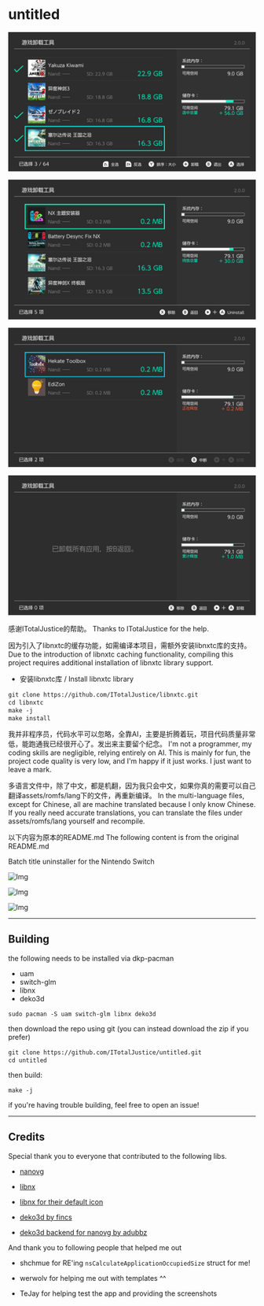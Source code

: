 # untitled

![Img](images/1.jpg)

![Img](images/2.jpg)

![Img](images/3.jpg)

![Img](images/4.jpg)

感谢ITotalJustice的帮助。
Thanks to ITotalJustice for the help.

因为引入了libnxtc的缓存功能，如需编译本项目，需额外安装libnxtc库的支持。
Due to the introduction of libnxtc caching functionality, compiling this project requires additional installation of libnxtc library support.

- 安装libnxtc库 / Install libnxtc library
```shell
git clone https://github.com/ITotalJustice/libnxtc.git
cd libnxtc
make -j
make install
```
我并非程序员，代码水平可以忽略，全靠AI，主要是折腾着玩，项目代码质量非常低，能跑通我已经很开心了。发出来主要留个纪念。
I'm not a programmer, my coding skills are negligible, relying entirely on AI. This is mainly for fun, the project code quality is very low, and I'm happy if it just works. I just want to leave a mark.

多语言文件中，除了中文，都是机翻，因为我只会中文，如果你真的需要可以自己翻译assets/romfs/lang下的文件，再重新编译。
In the multi-language files, except for Chinese, all are machine translated because I only know Chinese. If you really need accurate translations, you can translate the files under assets/romfs/lang yourself and recompile.

以下内容为原本的README.md
The following content is from the original README.md

Batch title uninstaller for the Nintendo Switch

![Img](images/example0.jpg)

![Img](images/example1.jpg)

![Img](images/example2.jpg)

---

## Building

the following needs to be installed via dkp-pacman

- uam
- switch-glm
- libnx
- deko3d

```shell
sudo pacman -S uam switch-glm libnx deko3d
```

then download the repo using git (you can instead download the zip if you prefer)

```shell
git clone https://github.com/ITotalJustice/untitled.git
cd untitled
```

then build:

```shell
make -j
```
if you're having trouble building, feel free to open an issue!

---

## Credits

Special thank you to everyone that contributed to the following libs.

- [nanovg](https://github.com/memononen/nanovg)

- [libnx](https://github.com/switchbrew/libnx)

- [libnx for their default icon](https://github.com/switchbrew/libnx/blob/master/nx/default_icon.jpg)

- [deko3d by fincs](https://github.com/devkitPro/deko3d)

- [deko3d backend for nanovg by adubbz](https://github.com/Adubbz/nanovg-deko3d)

And thank you to following people that helped me out

- shchmue for RE'ing `nsCalculateApplicationOccupiedSize` struct for me!

- werwolv for helping me out with templates ^^

- TeJay for helping test the app and providing the screenshots
